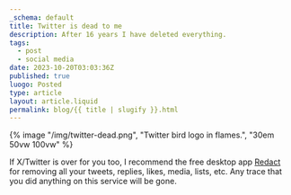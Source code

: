 ```yaml
---
_schema: default
title: Twitter is dead to me
description: After 16 years I have deleted everything.
tags:
  - post
  - social media
date: 2023-10-20T03:03:36Z
published: true
luogo: Posted
type: article
layout: article.liquid
permalink: blog/{{ title | slugify }}.html
---
```

{% image "/img/twitter-dead.png", "Twitter bird logo in flames.", "30em 50vw 100vw" %}

If X/Twitter is over for you too, I recommend the free desktop app <a target="_blank" rel="noopener" href="https://redact.dev/">Redact</a> for removing all your tweets, replies, likes, media, lists, etc. Any trace that you did anything on this service will be gone.